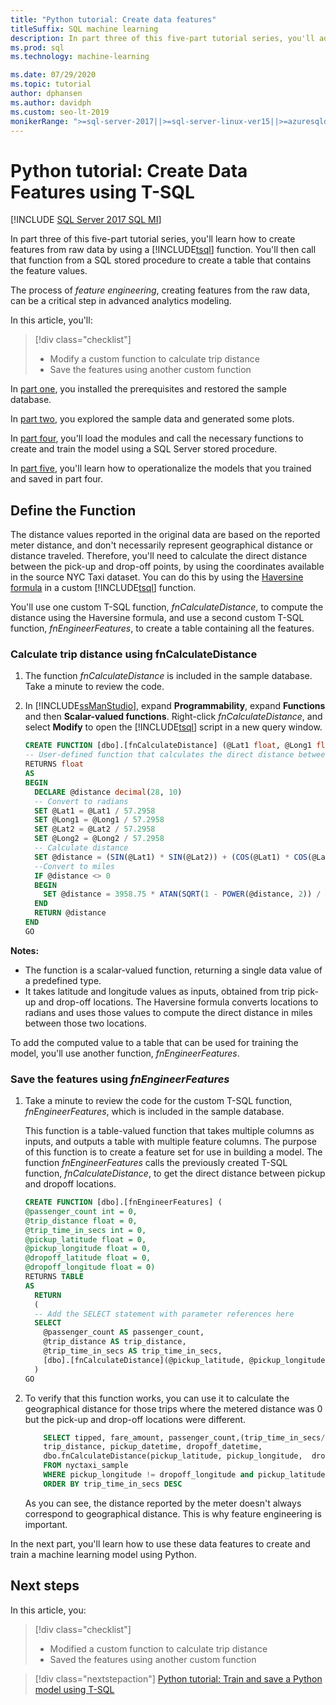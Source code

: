 ```yaml
---
title: "Python tutorial: Create data features"
titleSuffix: SQL machine learning
description: In part three of this five-part tutorial series, you'll add calculations to stored procedures for use in Python machine learning models with SQL machine learning.
ms.prod: sql
ms.technology: machine-learning

ms.date: 07/29/2020
ms.topic: tutorial
author: dphansen
ms.author: davidph
ms.custom: seo-lt-2019
monikerRange: ">=sql-server-2017||>=sql-server-linux-ver15||>=azuresqldb-mi-current||=sqlallproducts-allversions"
---
```


# Python tutorial: Create Data Features using T-SQL
[!INCLUDE [SQL Server 2017 SQL MI](../../includes/applies-to-version/sqlserver2017-asdbmi.md)]

In part three of this five-part tutorial series, you'll learn how to create features from raw data by using a [!INCLUDE[tsql](../../includes/tsql-md.md)] function. You'll then call that function from a SQL stored procedure to create a table that contains the feature values.

The process of *feature engineering*, creating features from the raw data, can be a critical step in advanced analytics modeling.

In this article, you'll:

> [!div class="checklist"]
> + Modify a custom function to calculate trip distance
> + Save the features using another custom function

In [part one](python-taxi-classification-introduction.md), you installed the prerequisites and restored the sample database.

In [part two](python-taxi-classification-explore-data.md), you explored the sample data and generated some plots.

In [part four](python-taxi-classification-train-model.md), you'll load the modules and call the necessary functions to create and train the model using a SQL Server stored procedure.

In [part five](python-taxi-classification-deploy-model.md), you'll learn how to operationalize the models that you trained and saved in part four.

## Define the Function

The distance values reported in the original data are based on the reported meter distance, and don't necessarily represent geographical distance or distance traveled. Therefore, you'll need to calculate the direct distance between the pick-up and drop-off points, by using the coordinates available in the source NYC Taxi dataset. You can do this by using the [Haversine formula](https://en.wikipedia.org/wiki/Haversine_formula) in a custom [!INCLUDE[tsql](../../includes/tsql-md.md)] function.

You'll use one custom T-SQL function, _fnCalculateDistance_, to compute the distance using the Haversine formula, and use a second custom T-SQL function, _fnEngineerFeatures_, to create a table containing all the features.

### Calculate trip distance using fnCalculateDistance

1. The function _fnCalculateDistance_ is included in the sample database. Take a minute to review the code.
  
2. In [!INCLUDE[ssManStudio](../../includes/ssmanstudio-md.md)], expand **Programmability**, expand **Functions** and then **Scalar-valued functions**.
   Right-click _fnCalculateDistance_, and select **Modify** to open the [!INCLUDE[tsql](../../includes/tsql-md.md)] script in a new query window.
  
   ```sql
   CREATE FUNCTION [dbo].[fnCalculateDistance] (@Lat1 float, @Long1 float, @Lat2 float, @Long2 float)
   -- User-defined function that calculates the direct distance between two geographical coordinates
   RETURNS float
   AS
   BEGIN
     DECLARE @distance decimal(28, 10)
     -- Convert to radians
     SET @Lat1 = @Lat1 / 57.2958
     SET @Long1 = @Long1 / 57.2958
     SET @Lat2 = @Lat2 / 57.2958
     SET @Long2 = @Long2 / 57.2958
     -- Calculate distance
     SET @distance = (SIN(@Lat1) * SIN(@Lat2)) + (COS(@Lat1) * COS(@Lat2) * COS(@Long2 - @Long1))
     --Convert to miles
     IF @distance <> 0
     BEGIN
       SET @distance = 3958.75 * ATAN(SQRT(1 - POWER(@distance, 2)) / @distance);
     END
     RETURN @distance
   END
   GO
   ```

**Notes:**

+ The function is a scalar-valued function, returning a single data value of a predefined type.
+ It takes latitude and longitude values as inputs, obtained from trip pick-up and drop-off locations. The Haversine formula converts locations to radians and uses those values to compute the direct distance in miles between those two locations.

To add the computed value to a table that can be used for training the model, you'll use another function, _fnEngineerFeatures_.

### Save the features using _fnEngineerFeatures_

1. Take a minute to review the code for the custom T-SQL function, _fnEngineerFeatures_, which is included in the sample database.
  
   This function is a table-valued function that takes multiple columns as inputs, and outputs a table with multiple feature columns.  The purpose of this function is to create a feature set for use in building a model. The function _fnEngineerFeatures_ calls the previously created T-SQL function, _fnCalculateDistance_, to get the direct distance between pickup and dropoff locations.
  
   ```sql
   CREATE FUNCTION [dbo].[fnEngineerFeatures] (
   @passenger_count int = 0,
   @trip_distance float = 0,
   @trip_time_in_secs int = 0,
   @pickup_latitude float = 0,
   @pickup_longitude float = 0,
   @dropoff_latitude float = 0,
   @dropoff_longitude float = 0)
   RETURNS TABLE
   AS
     RETURN
     (
     -- Add the SELECT statement with parameter references here
     SELECT
       @passenger_count AS passenger_count,
       @trip_distance AS trip_distance,
       @trip_time_in_secs AS trip_time_in_secs,
       [dbo].[fnCalculateDistance](@pickup_latitude, @pickup_longitude, @dropoff_latitude, @dropoff_longitude) AS direct_distance
     )
   GO
   ```
  
2. To verify that this function works, you can use it to calculate the geographical distance for those trips where the metered distance was 0 but the pick-up and drop-off locations were different.
  
   ```sql
       SELECT tipped, fare_amount, passenger_count,(trip_time_in_secs/60) as TripMinutes,
       trip_distance, pickup_datetime, dropoff_datetime,
       dbo.fnCalculateDistance(pickup_latitude, pickup_longitude,  dropoff_latitude, dropoff_longitude) AS direct_distance
       FROM nyctaxi_sample
       WHERE pickup_longitude != dropoff_longitude and pickup_latitude != dropoff_latitude and trip_distance = 0
       ORDER BY trip_time_in_secs DESC
   ```
  
   As you can see, the distance reported by the meter doesn't always correspond to geographical distance. This is why feature engineering is important.

In the next part, you'll learn how to use these data features to create and train a machine learning model using Python.

## Next steps

In this article, you:

> [!div class="checklist"]
> + Modified a custom function to calculate trip distance
> + Saved the features using another custom function

> [!div class="nextstepaction"]
> [Python tutorial: Train and save a Python model using T-SQL](python-taxi-classification-train-model.md)